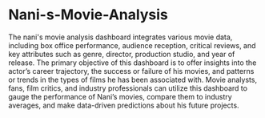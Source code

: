 # Nani-s-Movie-Analysis

The nani's movie analysis dashboard integrates various movie data, including box office performance, audience reception, critical reviews, and key attributes such as genre, director, production studio, and year of release. The primary objective of this dashboard is to offer insights into the actor’s career trajectory, the success or failure of his movies, and patterns or trends in the types of films he has been associated with. Movie analysts, fans, film critics, and industry professionals can utilize this dashboard to gauge the performance of Nani’s movies, compare them to industry averages, and make data-driven predictions about his future projects.
